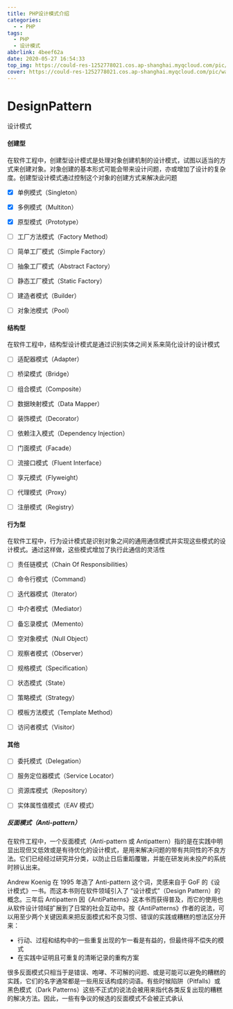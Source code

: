 ```yaml
---
title: PHP设计模式介绍
categories:
  - - PHP
tags:
  - PHP
  - 设计模式
abbrlink: 4beef62a
date: 2020-05-27 16:54:33
top_img: https://could-res-1252778021.cos.ap-shanghai.myqcloud.com/pic/wallpaper/1618218943853.jpg
cover: https://could-res-1252778021.cos.ap-shanghai.myqcloud.com/pic/wallpaper/1618218943853.jpg
---
```




# DesignPattern

设计模式

#### 创建型

在软件工程中，创建型设计模式是处理对象创建机制的设计模式，试图以适当的方式来创建对象。对象创建的基本形式可能会带来设计问题，亦或增加了设计的复杂度。创建型设计模式通过控制这个对象的创建方式来解决此问题
- [X] 单例模式（Singleton）
- [X] 多例模式（Multiton）
- [X] 原型模式（Prototype）
- [ ] 工厂方法模式（Factory Method）
- [ ] 简单工厂模式（Simple Factory）
- [ ] 抽象工厂模式（Abstract Factory）
- [ ] 静态工厂模式（Static Factory）
- [ ] 建造者模式（Builder）
- [ ] 对象池模式（Pool）



#### 结构型

在软件工程中，结构型设计模式是通过识别实体之间关系来简化设计的设计模式
- [ ] 适配器模式（Adapter）
- [ ] 桥梁模式（Bridge）
- [ ] 组合模式（Composite）
- [ ] 数据映射模式（Data Mapper）
- [ ] 装饰模式（Decorator）
- [ ] 依赖注入模式（Dependency Injection）
- [ ] 门面模式（Facade）
- [ ] 流接口模式（Fluent Interface）
- [ ] 享元模式（Flyweight）
- [ ] 代理模式（Proxy）
- [ ] 注册模式（Registry）



#### 行为型
在软件工程中，行为设计模式是识别对象之间的通用通信模式并实现这些模式的设计模式。通过这样做，这些模式增加了执行此通信的灵活性
- [ ] 责任链模式（Chain Of Responsibilities）
- [ ] 命令行模式（Command）
- [ ] 迭代器模式（Iterator）
- [ ] 中介者模式（Mediator）
- [ ] 备忘录模式（Memento）
- [ ] 空对象模式（Null Object）
- [ ] 观察者模式（Observer）
- [ ] 规格模式（Specification）
- [ ] 状态模式（State）
- [ ] 策略模式（Strategy）
- [ ] 模板方法模式（Template Method）
- [ ] 访问者模式（Visitor）



#### 其他

- [ ] 委托模式（Delegation）
- [ ] 服务定位器模式（Service Locator）
- [ ] 资源库模式（Repository）
- [ ] 实体属性值模式（EAV 模式）



##### 反面模式（Anti-pattern）

在软件工程中，一个反面模式（Anti-pattern 或 Antipattern）指的是在实践中明显出现但又低效或是有待优化的设计模式，是用来解决问题的带有共同性的不良方法。它们已经经过研究并分类，以防止日后重蹈覆辙，并能在研发尚未投产的系统时辨认出来。

Andrew Koenig 在 1995 年造了 Anti-pattern 这个词，灵感来自于 GoF 的《设计模式》一书。而这本书则在软件领域引入了 “设计模式”（Design Pattern）的概念。三年后 Antipattern 因《AntiPatterns》这本书而获得普及，而它的使用也从软件设计领域扩展到了日常的社会互动中。按《AntiPatterns》作者的说法，可以用至少两个关键因素来把反面模式和不良习惯、错误的实践或糟糕的想法区分开来：

- 行动、过程和结构中的一些重复出现的乍一看是有益的，但最终得不偿失的模式
- 在实践中证明且可重复的清晰记录的重构方案

很多反面模式只相当于是错误、咆哮、不可解的问题、或是可能可以避免的糟糕的实践，它们的名字通常都是一些用反话构成的词语。有些时候陷阱（Pitfalls）或黑色模式（Dark Patterns）这些不正式的说法会被用来指代各类反复出现的糟糕的解决方法。因此，一些有争议的候选的反面模式不会被正式承认